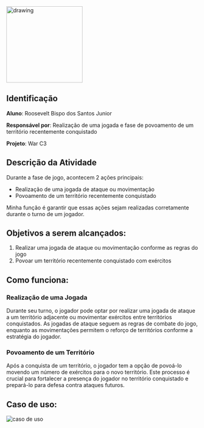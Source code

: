 <img src="https://portal.unicap.br/image/layout_set_logo?img_id=2214787&t=1707359594637" alt="drawing" width="200"/>

## Identificação
**Aluno**: Roosevelt Bispo dos Santos Junior

**Responsável por**: Realização de uma jogada e fase de povoamento de um território recentemente conquistado

**Projeto**: War C3

## Descrição da Atividade
Durante a fase de jogo, acontecem 2 ações principais:
- Realização de uma jogada de ataque ou movimentação
- Povoamento de um território recentemente conquistado

Minha função é garantir que essas ações sejam realizadas corretamente durante o turno de um jogador.

## Objetivos a serem alcançados:
1. Realizar uma jogada de ataque ou movimentação conforme as regras do jogo
2. Povoar um território recentemente conquistado com exércitos

## Como funciona: 
### **Realização de uma Jogada**
Durante seu turno, o jogador pode optar por realizar uma jogada de ataque a um território adjacente ou movimentar exércitos entre territórios conquistados. As jogadas de ataque seguem as regras de combate do jogo, enquanto as movimentações permitem o reforço de territórios conforme a estratégia do jogador.

### **Povoamento de um Território**
Após a conquista de um território, o jogador tem a opção de povoá-lo movendo um número de exércitos para o novo território. Este processo é crucial para fortalecer a presença do jogador no território conquistado e prepará-lo para defesa contra ataques futuros.

## Caso de uso: 
  
![caso de uso](https://github.com/c3-disciplina-eng2/2024-1-minf-0601-projeto-war-c3/assets/101573032/a02ea9dd-b7fc-4d37-bad4-98b5cf2e3b2d)

</div>

